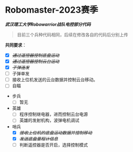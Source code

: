 # Robomaster-2023赛季
***武汉理工大学Robowarrior战队电控部分代码***

> 目前三个兵种代码相同，后续在修改各自的代码后分别上传

**共同要求**：

* [x] ~~*通过遥控器控制底盘运动*~~
* [x] ~~*通过遥控器控制云台运动*~~
* [x] ~~*子弹连发*~~
* [ ] 子弹单发
* [ ] 接收上位机发送的云台数据并控制云台移动。
* [ ] 自瞄

* 步兵
  * [ ] 暂无
* 英雄
  * [ ] 程序控制继电器，进而控制云台电源
  * [ ] 英雄的发射机构，波弹电机调试
* 哨兵
  * [x] ~~*接收上位机的底盘运动数据并控制移动*~~
  * [x] ~~*发送底盘里程计信息*~~
  * [ ] 判断遥控器是否开启，选择控制模式